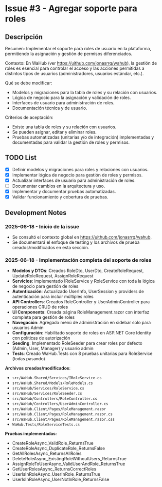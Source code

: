 # Issue #3 - Agregar soporte para roles

## Descripción

Resumen: Implementar el soporte para roles de usuario en la plataforma, permitiendo la asignación y gestión de permisos diferenciados.

Contexto: En WaHub (ver https://uithub.com/jonasrrq/wahub), la gestión de roles es esencial para controlar el acceso y las acciones permitidas a distintos tipos de usuarios (administradores, usuarios estándar, etc.).

Qué se debe modificar:
- Modelos y migraciones para la tabla de roles y su relación con usuarios.
- Lógica de negocio para la asignación y validación de roles.
- Interfaces de usuario para administración de roles.
- Documentación técnica y de usuario.

Criterios de aceptación:
- Existe una tabla de roles y su relación con usuarios.
- Se pueden asignar, editar y eliminar roles.
- Pruebas automatizadas (unitarias y/o de integración) implementadas y documentadas para validar la gestión de roles y permisos.

## TODO List

- [x] Definir modelos y migraciones para roles y relaciones con usuarios.
- [x] Implementar lógica de negocio para gestión de roles y permisos.
- [x] Actualizar interfaces de usuario para administración de roles.
- [ ] Documentar cambios en la arquitectura y uso.
- [x] Implementar y documentar pruebas automatizadas.
- [x] Validar funcionamiento y cobertura de pruebas.

## Development Notes

### 2025-06-18 - Inicio de la issue

- Se consultó el contexto global en https://uithub.com/jonasrrq/wahub.
- Se documentará el enfoque de testing y los archivos de prueba creados/modificados en esta sección.

### 2025-06-18 - Implementación completa del soporte de roles

- **Modelos y DTOs**: Creados RoleDto, UserDto, CreateRoleRequest, UpdateRoleRequest, AssignRoleRequest
- **Servicios**: Implementado IRoleService y RoleService con toda la lógica de negocio para gestión de roles
- **Autenticación**: Actualizado UserInfo, UserSession y providers de autenticación para incluir múltiples roles
- **API Controllers**: Creados RoleController y UserAdminController para operaciones CRUD de roles
- **UI Components**: Creada página RoleManagement.razor con interfaz completa para gestión de roles
- **Navegación**: Agregado menú de administración en sidebar solo para usuarios Admin
- **Configuración**: Habilitado soporte de roles en ASP.NET Core Identity con políticas de autorización
- **Seeding**: Implementado RoleSeeder para crear roles por defecto (Admin, User, Manager) y usuario admin
- **Tests**: Creado WaHub.Tests con 8 pruebas unitarias para RoleService (todas pasando)

**Archivos creados/modificados:**
- `src/WaHub.Shared/Services/IRoleService.cs`
- `src/WaHub.Shared/Models/RoleModels.cs`
- `src/WaHub/Services/RoleService.cs`
- `src/WaHub/Services/RoleSeeder.cs`
- `src/WaHub/Controllers/RoleController.cs`
- `src/WaHub/Controllers/UserAdminController.cs`
- `src/WaHub.Client/Pages/RoleManagement.razor`
- `src/WaHub.Client/Pages/RoleManagement.razor.cs`
- `src/WaHub.Client/Pages/RoleManagement.razor.css`
- `WaHub.Tests/RoleServiceTests.cs`

**Pruebas implementadas:**
- CreateRoleAsync_ValidRole_ReturnsTrue
- CreateRoleAsync_DuplicateRole_ReturnsFalse
- GetAllRolesAsync_ReturnsAllRoles
- DeleteRoleAsync_ExistingRoleWithoutUsers_ReturnsTrue
- AssignRoleToUserAsync_ValidUserAndRole_ReturnsTrue
- GetUserRolesAsync_ReturnsCorrectRoles
- UserIsInRoleAsync_UserInRole_ReturnsTrue
- UserIsInRoleAsync_UserNotInRole_ReturnsFalse

